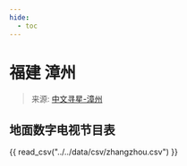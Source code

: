 ```yaml
---
hide:
  - toc
---
```


# 福建 漳州

> 来源: [中文寻星-漳州](http://dtmb.saoing.com/zhangzhou.htm)

## 地面数字电视节目表

{{ read_csv("../../data/csv/zhangzhou.csv") }}

